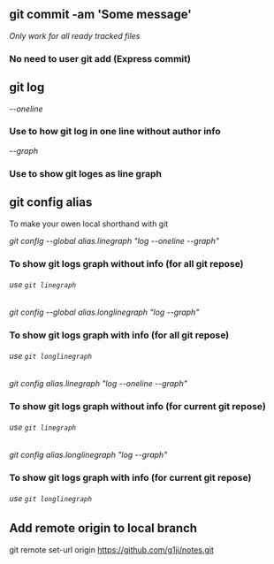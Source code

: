 **git commit -am 'Some message'**
----------

*Only work for all ready tracked files*
### No need to user git add (Express commit)




**git log**
----------
*--oneline*
### Use to how git log in one line without author info 

*--graph*
### Use to show git loges as line graph

**git config alias**
----------
To make your owen local shorthand with git 

*git config --global alias.linegraph "log --oneline --graph"*
### To show git logs graph without info (for all git repose)
###### use `git linegraph`

*git config --global alias.longlinegraph "log --graph"*
### To show git logs graph with info (for all git repose)
###### use `git longlinegraph`

*git config alias.linegraph "log --oneline --graph"*
### To show git logs graph without info (for current git repose)
###### use `git linegraph`

*git config alias.longlinegraph "log --graph"*
### To show git logs graph with info (for current git repose)
###### use `git longlinegraph`

**Add remote origin  to local branch**
----------
git remote set-url origin https://github.com/g1ji/notes.git